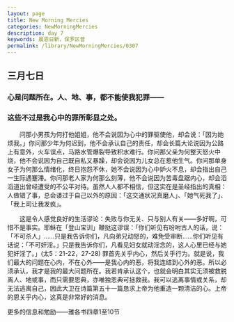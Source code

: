 ```yaml
---
layout: page
title: New Morning Mercies
categories: NewMorningMercies
description: day 7
keywords: 晨恩日新，保罗区普
permalink: /library/NewMorningMercies/0307
---
```


## 三月七日

### 心是问题所在。人、地、事，都不能使我犯罪——

### 这些不过是我心中的罪所彰显之处。


&emsp;&emsp;问那小男孩为何打他姐姐，他不会说因为心中的罪驱使他，却会说：「因为她烦我。」你问那少年为何迟到，他不会承认自己的责任，却会长篇大论说因为公路上有意外，火车误点，马路水管爆裂导致积水难行。你问那父亲为何整天怒火中烧，他不会说因为自己既自私又暴躁，却会说因为儿女总在惹他生气。你问那单身女子为何那么情绪化，终日抱怨不休，她不会说因为心中妒火不息，却会指出自己一生际遇蹇滞。你问那老人家为何那么刻薄，他不会说因为苦毒盘踞内心，却会滔滔道出曾经遭受的不公平对待。虽然人人都不相信，但这实在是圣经指出的真相：人做错了事，总会诿过于自己以外的原因：「这交通状况真磨人」、「她气死我了」、「我上司让我发疯」。

&emsp;&emsp;这是令人感觉良好的生活谬论：失败与你无关、只与别人有关——多好啊，可惜不是事实。耶稣在「登山宝训」鞭挞这谬误：「你们听见有吩咐古人的话，说：「不可杀人」……只是我告诉你们，凡向弟兄动怒的，难免受审断……你们听见有话说：「不可奸淫。」只是我告诉你们，凡看见妇女就动淫念的，这人心里已经与她犯奸淫了。」(太5：21-22，27-28) 罪首先关乎内心，然后关乎行为。就是说，我们最大的问题在心内，不在心外——是我心内的恶，将我连结到心外的恶。所以必须承认，我才是我的最大问题所在。我若肯承认这个，也就会明白其实无须被救脱离人、地或事，而只需要恩典，亦唯独恩典可拯救我。我可以逃离事情或关系，却无法逃离自己，因此大卫在诗篇第五十一篇恳求上帝为他重造一颗清洁的心。上帝的恩关乎内心，这真是非常好的消息。


更多的信息和勉励——雅各书四章1至10节